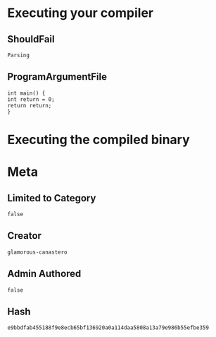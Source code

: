 # Executing your compiler

## ShouldFail

```
Parsing
```

## ProgramArgumentFile

```
int main() {
int return = 0;
return return;
}
```

# Executing the compiled binary

# Meta

## Limited to Category

```
false
```

## Creator

```
glamorous-canastero
```

## Admin Authored

```
false
```

## Hash

```
e9bbdfab455188f9e8ecb65bf136920a0a114daa5808a13a79e986b55efbe359
```

